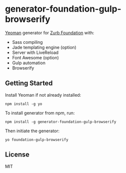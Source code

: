 # generator-foundation-gulp-browserify

[Yeoman](http://yeoman.io) generator for [Zurb Foundation](http://foundation.zurb.com/) with:

* Sass compiling
* Jade templating engine (option)
* Server with LiveReload
* Font Awesome (option)
* Gulp automation
* Browserify

## Getting Started

Install Yeoman if not already installed:
```
npm install -g yo
```

To install generator from npm, run:
```
npm install -g generator-foundation-gulp-browserify
```

Then initiate the generator:
```
yo foundation-gulp-browserify
```

## License

MIT

